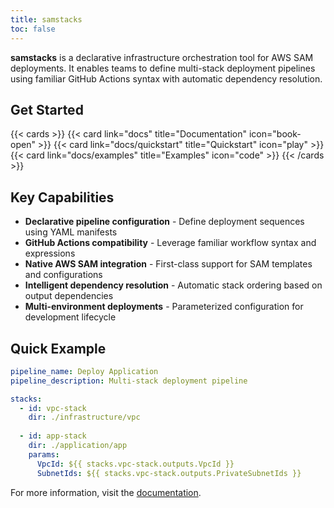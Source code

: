 ```yaml
---
title: samstacks
toc: false
---
```


**samstacks** is a declarative infrastructure orchestration tool for AWS SAM deployments. It enables teams to define multi-stack deployment pipelines using familiar GitHub Actions syntax with automatic dependency resolution.

## Get Started

{{< cards >}}
  {{< card link="docs" title="Documentation" icon="book-open" >}}
  {{< card link="docs/quickstart" title="Quickstart" icon="play" >}}
  {{< card link="docs/examples" title="Examples" icon="code" >}}
{{< /cards >}}

## Key Capabilities

- **Declarative pipeline configuration** - Define deployment sequences using YAML manifests
- **GitHub Actions compatibility** - Leverage familiar workflow syntax and expressions
- **Native AWS SAM integration** - First-class support for SAM templates and configurations  
- **Intelligent dependency resolution** - Automatic stack ordering based on output dependencies
- **Multi-environment deployments** - Parameterized configuration for development lifecycle

## Quick Example

```yaml
pipeline_name: Deploy Application
pipeline_description: Multi-stack deployment pipeline

stacks:
  - id: vpc-stack
    dir: ./infrastructure/vpc
    
  - id: app-stack
    dir: ./application/app
    params:
      VpcId: ${{ stacks.vpc-stack.outputs.VpcId }}
      SubnetIds: ${{ stacks.vpc-stack.outputs.PrivateSubnetIds }}
```

For more information, visit the [documentation](/docs).
